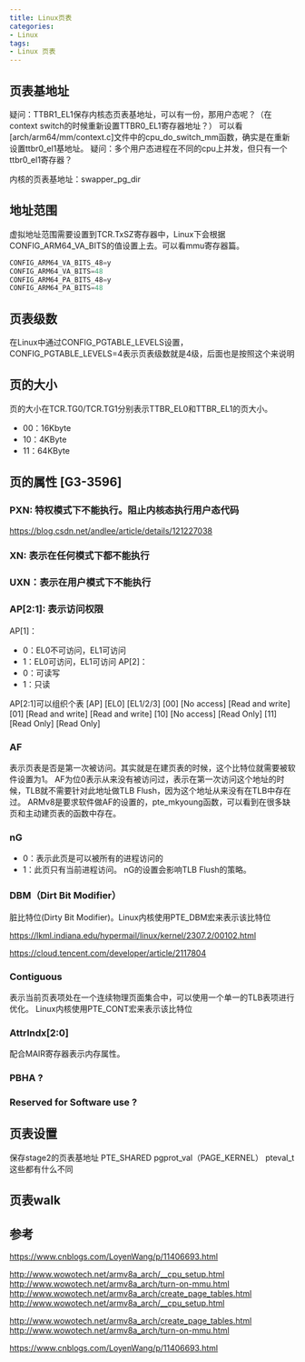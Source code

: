 ```yaml
---
title: Linux页表
categories: 
- Linux
tags:
- Linux 页表
---
```


## 页表基地址
疑问：TTBR1_EL1保存内核态页表基地址，可以有一份，那用户态呢？（在context switch的时候重新设置TTBR0_EL1寄存器地址？）
可以看[arch/arm64/mm/context.c]文件中的cpu_do_switch_mm函数，确实是在重新设置ttbr0_el1基地址。
疑问：多个用户态进程在不同的cpu上并发，但只有一个ttbr0_el1寄存器？

内核的页表基地址：swapper_pg_dir

## 地址范围
虚拟地址范围需要设置到TCR.TxSZ寄存器中，Linux下会根据CONFIG_ARM64_VA_BITS的值设置上去。可以看mmu寄存器篇。
```c
CONFIG_ARM64_VA_BITS_48=y
CONFIG_ARM64_VA_BITS=48
CONFIG_ARM64_PA_BITS_48=y
CONFIG_ARM64_PA_BITS=48
```

## 页表级数
在Linux中通过CONFIG_PGTABLE_LEVELS设置，CONFIG_PGTABLE_LEVELS=4表示页表级数就是4级，后面也是按照这个来说明

## 页的大小
页的大小在TCR.TG0/TCR.TG1分别表示TTBR_EL0和TTBR_EL1的页大小。
- 00：16Kbyte
- 10：4KByte
- 11：64KByte

## 页的属性 [G3-3596]
### PXN: 特权模式下不能执行。阻止内核态执行用户态代码
https://blog.csdn.net/andlee/article/details/121227038

### XN: 表示在任何模式下都不能执行
### UXN：表示在用户模式下不能执行
### AP[2:1]: 表示访问权限
AP[1]：
- 0：EL0不可访问，EL1可访问
- 1：EL0可访问，EL1可访问
AP[2]：
- 0：可读写
- 1：只读

AP[2:1]可以组织个表
[AP]        [EL0]              [EL1/2/3]
[00]        [No access]        [Read and write]
[01]        [Read and write]   [Read and write]
[10]        [No access]        [Read Only]
[11]        [Read Only]        [Read Only]

### AF
表示页表是否是第一次被访问。其实就是在建页表的时候，这个比特位就需要被软件设置为1。
AF为位0表示从来没有被访问过，表示在第一次访问这个地址的时候，TLB就不需要针对此地址做TLB Flush，因为这个地址从来没有在TLB中存在过。
ARMv8是要求软件做AF的设置的，pte_mkyoung函数，可以看到在很多缺页和主动建页表的函数中存在。

### nG
- 0：表示此页是可以被所有的进程访问的
- 1：此页只有当前进程访问。
nG的设置会影响TLB Flush的策略。

### DBM（Dirt Bit Modifier）
脏比特位(Dirty Bit Modifier)。Linux内核使用PTE_DBM宏来表示该比特位

https://lkml.indiana.edu/hypermail/linux/kernel/2307.2/00102.html

https://cloud.tencent.com/developer/article/2117804

### Contiguous
表示当前页表项处在一个连续物理页面集合中，可以使用一个单一的TLB表项进行优化。
Linux内核使用PTE_CONT宏来表示该比特位

### AttrIndx[2:0]
配合MAIR寄存器表示内存属性。

### PBHA ?

### Reserved for Software use ?

## 页表设置

保存stage2的页表基地址
PTE_SHARED
pgprot_val（PAGE_KERNEL）
pteval_t
这些都有什么不同

## 页表walk

## 参考

https://www.cnblogs.com/LoyenWang/p/11406693.html

http://www.wowotech.net/armv8a_arch/__cpu_setup.html
http://www.wowotech.net/armv8a_arch/turn-on-mmu.html
http://www.wowotech.net/armv8a_arch/create_page_tables.html
http://www.wowotech.net/armv8a_arch/__cpu_setup.html

http://www.wowotech.net/armv8a_arch/create_page_tables.html
http://www.wowotech.net/armv8a_arch/turn-on-mmu.html

https://www.cnblogs.com/LoyenWang/p/11406693.html
